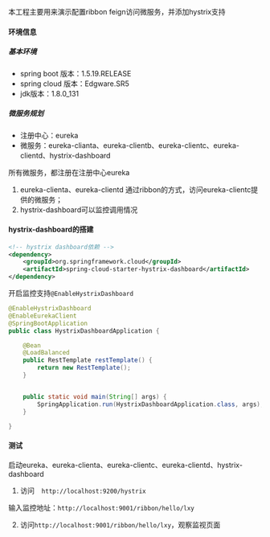 本工程主要用来演示配置ribbon feign访问微服务，并添加hystrix支持


#### 环境信息
##### 基本环境
+ spring boot 版本：1.5.19.RELEASE
+ spring cloud 版本：Edgware.SR5
+ jdk版本：1.8.0_131

##### 微服务规划
+ 注册中心：eureka
+ 微服务：eureka-clianta、eureka-clientb、eureka-clientc、eureka-clientd、hystrix-dashboard


所有微服务，都注册在注册中心eureka

1. eureka-clienta、eureka-clientd 通过ribbon的方式，访问eureka-clientc提供的微服务；
2. hystrix-dashboard可以监控调用情况

#### hystrix-dashboard的搭建

```xml
<!-- hystrix dashboard依赖 -->
<dependency>
    <groupId>org.springframework.cloud</groupId>
    <artifactId>spring-cloud-starter-hystrix-dashboard</artifactId>
</dependency>
```

开启监控支持`@EnableHystrixDashboard`
```java
@EnableHystrixDashboard
@EnableEurekaClient
@SpringBootApplication
public class HystrixDashboardApplication {

	@Bean
	@LoadBalanced
	public RestTemplate restTemplate() {
		return new RestTemplate();
	}


	public static void main(String[] args) {
		SpringApplication.run(HystrixDashboardApplication.class, args);
	}

}
```

#### 测试
启动eureka、eureka-clienta、eureka-clientc、eureka-clientd、hystrix-dashboard

1. 访问`  http://localhost:9200/hystrix`

输入监控地址：`http://localhost:9001/ribbon/hello/lxy`

2. 访问`http://localhost:9001/ribbon/hello/lxy`，观察监视页面